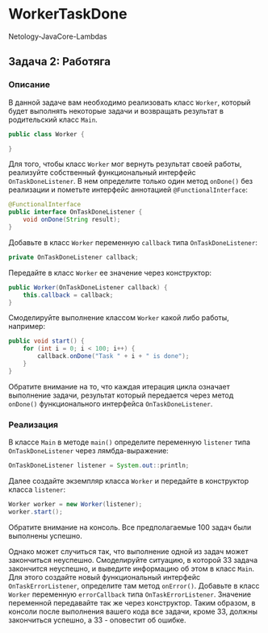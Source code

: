 # WorkerTaskDone
Netology-JavaCore-Lambdas

## Задача 2: Работяга

### Описание
В данной задаче вам необходимо реализовать класс `Worker`, который будет выполнять некоторые задачи и возвращать результат в родительский класс `Main`.
```java
public class Worker {

}
```
Для того, чтобы класс `Worker` мог вернуть результат своей работы, реализуйте собственный функциональный интерфейс `OnTaskDoneListener`. В нем определите только один метод `onDone()` без реализации и пометьте интерфейс аннотацией `@FunctionalInterface`:
```java
@FunctionalInterface
public interface OnTaskDoneListener {
    void onDone(String result);
}
```
Добавьте в класс `Worker` переменную `callback` типа `OnTaskDoneListener`:
```java
private OnTaskDoneListener callback;
```
Передайте в класс `Worker` ее значение через конструктор:
```java
public Worker(OnTaskDoneListener callback) {
    this.callback = callback;
}
```
Смоделируйте выполнение классом `Worker` какой либо работы, например:
```java
public void start() {
    for (int i = 0; i < 100; i++) {
        callback.onDone("Task " + i + " is done");
    }
}
```
Обратите внимание на то, что каждая итерация цикла означает выполнение задачи, результат который передается через метод `onDone()` функционального интерфейса `OnTaskDoneListener`.

### Реализация
В классе `Main` в методе `main()` определите переменную `listener` типа `OnTaskDoneListener` через лямбда-выражение:
```java
OnTaskDoneListener listener = System.out::println;
```
Далее создайте экземпляр класса `Worker` и передайте в конструктор класса `listener`:
```java
Worker worker = new Worker(listener);
worker.start();
```
Обратите внимание на консоль. Все предполагаемые 100 задач были выполнены успешно.

Однако может случиться так, что выполнение одной из задач может закончиться неуспешно. Смоделируйте ситуацию, в которой 33 задача закончится неуспешно, и выведите информацию об этом в класс `Main`. Для этого создайте новый функциональный интерфейс `OnTaskErrorListener`, определите там метод `onError()`. Добавьте в класс `Worker` переменную `errorCallback` типа `OnTaskErrorListener`. Значение переменной передавайте так же через конструктор. Таким образом, в консоли после выполнения вашего кода все задачи, кроме 33, должны закончиться успешно, а 33 - оповестит об ошибке.